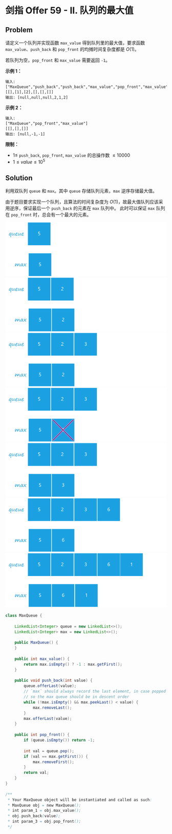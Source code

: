 # 剑指 Offer 59 - II. 队列的最大值

## Problem

请定义一个队列并实现函数 `max_value` 得到队列里的最大值，要求函数 `max_value`、`push_back` 和 `pop_front` 的均摊时间复杂度都是 $O(1)$。

若队列为空，`pop_front` 和 `max_value` 需要返回 `-1`。

**示例 1：**

```
输入:
["MaxQueue","push_back","push_back","max_value","pop_front","max_value"]
[[],[1],[2],[],[],[]]
输出: [null,null,null,2,1,2]
```

**示例 2：**

```
输入: 
["MaxQueue","pop_front","max_value"]
[[],[],[]]
输出: [null,-1,-1]
```

**限制：**

- $1 \leq$ `push_back`, `pop_front`, `max_value` 的总操作数 $\leq 10000$
- $1 \leq value \leq 10^5$

## Solution

利用双队列 `queue` 和 `max`。其中 `queue` 存储队列元素，`max` 逆序存储最大值。

由于题目要求实现一个队列，且算法的时间复杂度为 $O(1)$，故最大值队列应该采用逆序，保证最后一个 `push_back` 的元素在 `max` 队列中。
此时可以保证 `max` 队列在 `pop_front` 时，总会有一个最大的元素。

<image-player>

![picture 1](./images/Offer59-II/pic_1617694943763_20210406154235_9.png)
![picture 2](./images/Offer59-II/pic_1617694987865_20210406154309_30.png)
![picture 3](./images/Offer59-II/pic_1617695193099_20210406154634_56.png)
![picture 7](./images/Offer59-II/pic_1617695608489_20210406155330_38.png)
![picture 4](./images/Offer59-II/pic_1617695318639_20210406154841_25.png)
![picture 5](./images/Offer59-II/pic_1617695351639_20210406154913_7.png)  
![picture 6](./images/Offer59-II/pic_1617695376644_20210406154938_7.png)  

</image-player>

```java {15-20,27-29}
class MaxQueue {

    LinkedList<Integer> queue = new LinkedList<>();
    LinkedList<Integer> max = new LinkedList<>();

    public MaxQueue() {
    }
    
    public int max_value() {
        return max.isEmpty() ? -1 : max.getFirst();
    }
    
    public void push_back(int value) {
        queue.offerLast(value);
        // `max` should always record the last element, in case popped out of elements
        // so the max queue should be in descent order
        while (!max.isEmpty() && max.peekLast() < value) {
            max.removeLast();
        }
        max.offerLast(value);
    }
    
    public int pop_front() {
        if (queue.isEmpty()) return -1;

        int val = queue.pop();
        if (val == max.getFirst()) {
            max.removeFirst();
        }
        return val;
    }
}

/**
 * Your MaxQueue object will be instantiated and called as such:
 * MaxQueue obj = new MaxQueue();
 * int param_1 = obj.max_value();
 * obj.push_back(value);
 * int param_3 = obj.pop_front();
 */
 ```
